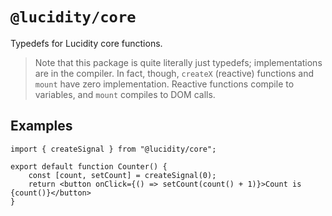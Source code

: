 # `@lucidity/core`
Typedefs for Lucidity core functions.

> Note that this package is quite literally just typedefs; implementations are in the compiler.
> In fact, though, `createX` (reactive) functions and `mount` have zero implementation. Reactive functions compile to variables, and `mount` compiles to DOM calls.

## Examples
```tsx
import { createSignal } from "@lucidity/core";

export default function Counter() {
    const [count, setCount] = createSignal(0);
    return <button onClick={() => setCount(count() + 1)}>Count is {count()}</button>
}
```
